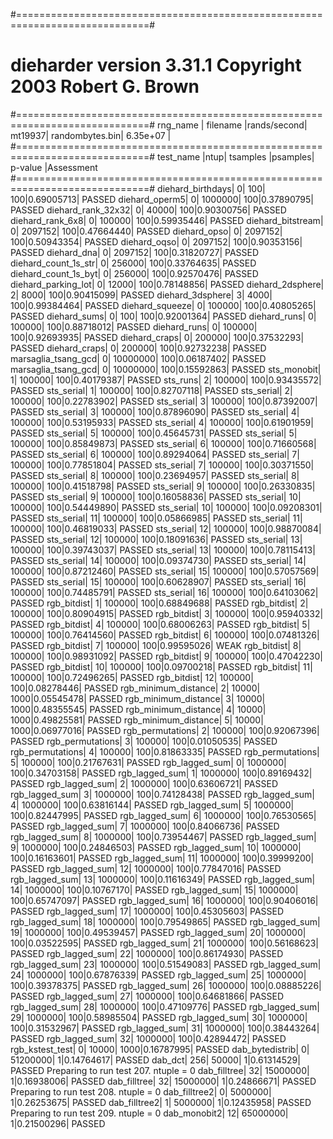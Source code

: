 #=============================================================================#
#            dieharder version 3.31.1 Copyright 2003 Robert G. Brown          #
#=============================================================================#
   rng_name    |           filename             |rands/second|
        mt19937|                 randombytes.bin|  6.35e+07  |
#=============================================================================#
        test_name   |ntup| tsamples |psamples|  p-value |Assessment
#=============================================================================#
   diehard_birthdays|   0|       100|     100|0.69005713|  PASSED
      diehard_operm5|   0|   1000000|     100|0.37890795|  PASSED
  diehard_rank_32x32|   0|     40000|     100|0.90300756|  PASSED
    diehard_rank_6x8|   0|    100000|     100|0.59935446|  PASSED
   diehard_bitstream|   0|   2097152|     100|0.47664440|  PASSED
        diehard_opso|   0|   2097152|     100|0.50943354|  PASSED
        diehard_oqso|   0|   2097152|     100|0.90353156|  PASSED
         diehard_dna|   0|   2097152|     100|0.31820727|  PASSED
diehard_count_1s_str|   0|    256000|     100|0.33764635|  PASSED
diehard_count_1s_byt|   0|    256000|     100|0.92570476|  PASSED
 diehard_parking_lot|   0|     12000|     100|0.78148856|  PASSED
    diehard_2dsphere|   2|      8000|     100|0.90415099|  PASSED
    diehard_3dsphere|   3|      4000|     100|0.99384464|  PASSED
     diehard_squeeze|   0|    100000|     100|0.40805265|  PASSED
        diehard_sums|   0|       100|     100|0.92001364|  PASSED
        diehard_runs|   0|    100000|     100|0.88718012|  PASSED
        diehard_runs|   0|    100000|     100|0.92693935|  PASSED
       diehard_craps|   0|    200000|     100|0.37532293|  PASSED
       diehard_craps|   0|    200000|     100|0.92732238|  PASSED
 marsaglia_tsang_gcd|   0|  10000000|     100|0.06187402|  PASSED
 marsaglia_tsang_gcd|   0|  10000000|     100|0.15592863|  PASSED
         sts_monobit|   1|    100000|     100|0.40179387|  PASSED
            sts_runs|   2|    100000|     100|0.93435572|  PASSED
          sts_serial|   1|    100000|     100|0.82707118|  PASSED
          sts_serial|   2|    100000|     100|0.22783902|  PASSED
          sts_serial|   3|    100000|     100|0.87392007|  PASSED
          sts_serial|   3|    100000|     100|0.87896090|  PASSED
          sts_serial|   4|    100000|     100|0.53195933|  PASSED
          sts_serial|   4|    100000|     100|0.61901959|  PASSED
          sts_serial|   5|    100000|     100|0.45645731|  PASSED
          sts_serial|   5|    100000|     100|0.85849873|  PASSED
          sts_serial|   6|    100000|     100|0.71660568|  PASSED
          sts_serial|   6|    100000|     100|0.89294064|  PASSED
          sts_serial|   7|    100000|     100|0.77851804|  PASSED
          sts_serial|   7|    100000|     100|0.30371550|  PASSED
          sts_serial|   8|    100000|     100|0.23694957|  PASSED
          sts_serial|   8|    100000|     100|0.41518798|  PASSED
          sts_serial|   9|    100000|     100|0.26330835|  PASSED
          sts_serial|   9|    100000|     100|0.16058836|  PASSED
          sts_serial|  10|    100000|     100|0.54449890|  PASSED
          sts_serial|  10|    100000|     100|0.09208301|  PASSED
          sts_serial|  11|    100000|     100|0.05866985|  PASSED
          sts_serial|  11|    100000|     100|0.46819033|  PASSED
          sts_serial|  12|    100000|     100|0.98870084|  PASSED
          sts_serial|  12|    100000|     100|0.18091636|  PASSED
          sts_serial|  13|    100000|     100|0.39743037|  PASSED
          sts_serial|  13|    100000|     100|0.78115413|  PASSED
          sts_serial|  14|    100000|     100|0.09374730|  PASSED
          sts_serial|  14|    100000|     100|0.87212460|  PASSED
          sts_serial|  15|    100000|     100|0.57057569|  PASSED
          sts_serial|  15|    100000|     100|0.60628907|  PASSED
          sts_serial|  16|    100000|     100|0.74485791|  PASSED
          sts_serial|  16|    100000|     100|0.64103062|  PASSED
         rgb_bitdist|   1|    100000|     100|0.68849688|  PASSED
         rgb_bitdist|   2|    100000|     100|0.80904915|  PASSED
         rgb_bitdist|   3|    100000|     100|0.95940332|  PASSED
         rgb_bitdist|   4|    100000|     100|0.68006263|  PASSED
         rgb_bitdist|   5|    100000|     100|0.76414560|  PASSED
         rgb_bitdist|   6|    100000|     100|0.07481326|  PASSED
         rgb_bitdist|   7|    100000|     100|0.99595026|   WEAK
         rgb_bitdist|   8|    100000|     100|0.98931092|  PASSED
         rgb_bitdist|   9|    100000|     100|0.47042230|  PASSED
         rgb_bitdist|  10|    100000|     100|0.09700218|  PASSED
         rgb_bitdist|  11|    100000|     100|0.72496265|  PASSED
         rgb_bitdist|  12|    100000|     100|0.08278446|  PASSED
rgb_minimum_distance|   2|     10000|    1000|0.05545478|  PASSED
rgb_minimum_distance|   3|     10000|    1000|0.48355545|  PASSED
rgb_minimum_distance|   4|     10000|    1000|0.49825581|  PASSED
rgb_minimum_distance|   5|     10000|    1000|0.06977016|  PASSED
    rgb_permutations|   2|    100000|     100|0.92067396|  PASSED
    rgb_permutations|   3|    100000|     100|0.01050535|  PASSED
    rgb_permutations|   4|    100000|     100|0.81863335|  PASSED
    rgb_permutations|   5|    100000|     100|0.21767631|  PASSED
      rgb_lagged_sum|   0|   1000000|     100|0.34703158|  PASSED
      rgb_lagged_sum|   1|   1000000|     100|0.89169432|  PASSED
      rgb_lagged_sum|   2|   1000000|     100|0.63606721|  PASSED
      rgb_lagged_sum|   3|   1000000|     100|0.74128438|  PASSED
      rgb_lagged_sum|   4|   1000000|     100|0.63816144|  PASSED
      rgb_lagged_sum|   5|   1000000|     100|0.82447995|  PASSED
      rgb_lagged_sum|   6|   1000000|     100|0.76530565|  PASSED
      rgb_lagged_sum|   7|   1000000|     100|0.84066736|  PASSED
      rgb_lagged_sum|   8|   1000000|     100|0.73954467|  PASSED
      rgb_lagged_sum|   9|   1000000|     100|0.24846503|  PASSED
      rgb_lagged_sum|  10|   1000000|     100|0.16163601|  PASSED
      rgb_lagged_sum|  11|   1000000|     100|0.39999200|  PASSED
      rgb_lagged_sum|  12|   1000000|     100|0.77847016|  PASSED
      rgb_lagged_sum|  13|   1000000|     100|0.11616349|  PASSED
      rgb_lagged_sum|  14|   1000000|     100|0.10767170|  PASSED
      rgb_lagged_sum|  15|   1000000|     100|0.65747097|  PASSED
      rgb_lagged_sum|  16|   1000000|     100|0.90406016|  PASSED
      rgb_lagged_sum|  17|   1000000|     100|0.45305603|  PASSED
      rgb_lagged_sum|  18|   1000000|     100|0.79549865|  PASSED
      rgb_lagged_sum|  19|   1000000|     100|0.49539457|  PASSED
      rgb_lagged_sum|  20|   1000000|     100|0.03522595|  PASSED
      rgb_lagged_sum|  21|   1000000|     100|0.56168623|  PASSED
      rgb_lagged_sum|  22|   1000000|     100|0.86174930|  PASSED
      rgb_lagged_sum|  23|   1000000|     100|0.51549083|  PASSED
      rgb_lagged_sum|  24|   1000000|     100|0.67876339|  PASSED
      rgb_lagged_sum|  25|   1000000|     100|0.39378375|  PASSED
      rgb_lagged_sum|  26|   1000000|     100|0.08885226|  PASSED
      rgb_lagged_sum|  27|   1000000|     100|0.64681866|  PASSED
      rgb_lagged_sum|  28|   1000000|     100|0.47109776|  PASSED
      rgb_lagged_sum|  29|   1000000|     100|0.58985504|  PASSED
      rgb_lagged_sum|  30|   1000000|     100|0.31532967|  PASSED
      rgb_lagged_sum|  31|   1000000|     100|0.38443264|  PASSED
      rgb_lagged_sum|  32|   1000000|     100|0.42894472|  PASSED
     rgb_kstest_test|   0|     10000|    1000|0.16787995|  PASSED
     dab_bytedistrib|   0|  51200000|       1|0.14764617|  PASSED
             dab_dct| 256|     50000|       1|0.61314529|  PASSED
Preparing to run test 207.  ntuple = 0
        dab_filltree|  32|  15000000|       1|0.16938006|  PASSED
        dab_filltree|  32|  15000000|       1|0.24866671|  PASSED
Preparing to run test 208.  ntuple = 0
       dab_filltree2|   0|   5000000|       1|0.26253675|  PASSED
       dab_filltree2|   1|   5000000|       1|0.12435958|  PASSED
Preparing to run test 209.  ntuple = 0
        dab_monobit2|  12|  65000000|       1|0.21500296|  PASSED
